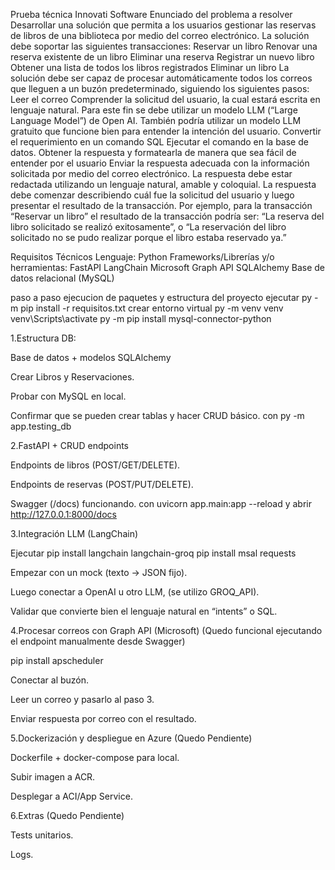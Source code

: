 Prueba técnica Innovati Software
Enunciado del problema a resolver
Desarrollar una solución que permita a los usuarios gestionar las reservas de libros de una biblioteca por medio del correo electrónico.
La solución debe soportar las siguientes transacciones:
Reservar un libro
Renovar una reserva existente de un libro
Eliminar una reserva
Registrar un nuevo libro
Obtener una lista de todos los libros registrados
Eliminar un libro
La solución debe ser capaz de procesar automáticamente todos los correos que lleguen a un buzón predeterminado, siguiendo los siguientes pasos:
Leer el correo
Comprender la solicitud del usuario, la cual estará escrita en lenguaje natural.  Para este fin se debe utilizar un modelo LLM (“Large Language Model”) de Open AI.  También podría utilizar un modelo LLM gratuito que funcione bien para entender la intención del usuario.
Convertir el requerimiento en un comando SQL
Ejecutar el comando en la base de datos. 
Obtener la respuesta y formatearla de manera que sea fácil de entender por el usuario
Enviar la respuesta adecuada con la información solicitada por medio del correo electrónico.  La respuesta debe estar redactada utilizando un lenguaje natural, amable y coloquial.  La respuesta debe comenzar describiendo cuál fue la solicitud del usuario y luego presentar el resultado de la transacción. Por ejemplo, para la transacción “Reservar un libro” el resultado de la transacción podría ser: “La reserva del libro solicitado se realizó exitosamente”, o “La reservación del libro solicitado no se pudo realizar porque el libro estaba reservado ya.”


Requisitos Técnicos
Lenguaje: Python
Frameworks/Librerías y/o herramientas:
FastAPI
LangChain
Microsoft Graph API
SQLAlchemy
Base de datos relacional (MySQL)

paso a paso ejecucion de paquetes y estructura del proyecto
ejecutar py -m pip install -r requisitos.txt 
crear entorno virtual 
py -m venv venv  
venv\Scripts\activate
py -m pip install mysql-connector-python

1.Estructura DB:

Base de datos + modelos SQLAlchemy

Crear Libros y Reservaciones.

Probar con MySQL en local.

Confirmar que se pueden crear tablas y hacer CRUD básico. con py -m app.testing_db  

2.FastAPI + CRUD endpoints

Endpoints de libros (POST/GET/DELETE).

Endpoints de reservas (POST/PUT/DELETE).

Swagger (/docs) funcionando. con uvicorn app.main:app --reload y abrir http://127.0.0.1:8000/docs

3.Integración LLM (LangChain)

Ejecutar 
pip install langchain langchain-groq
pip install msal requests

Empezar con un mock (texto → JSON fijo).

Luego conectar a OpenAI u otro LLM, (se utilizo GROQ_API).

Validar que convierte bien el lenguaje natural en “intents” o SQL.

4.Procesar correos con Graph API (Microsoft) (Quedo funcional ejecutando el endpoint manualmente desde Swagger)

pip install apscheduler

Conectar al buzón.

Leer un correo y pasarlo al paso 3.

Enviar respuesta por correo con el resultado.

5.Dockerización y despliegue en Azure (Quedo Pendiente)

Dockerfile + docker-compose para local.

Subir imagen a ACR.

Desplegar a ACI/App Service.

6.Extras (Quedo Pendiente)

Tests unitarios.

Logs.
